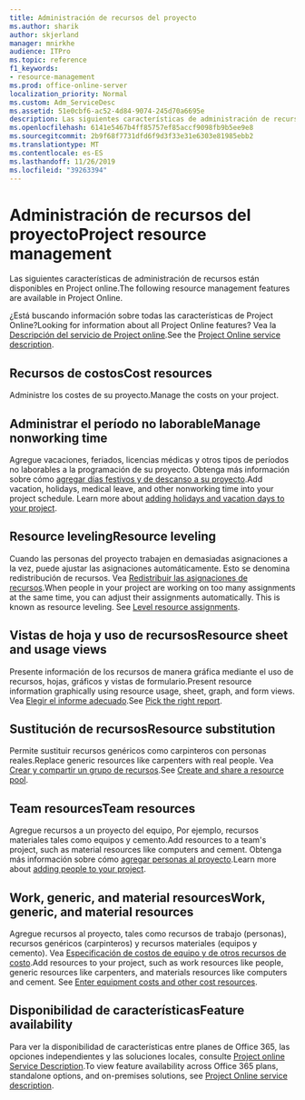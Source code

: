 ```yaml
---
title: Administración de recursos del proyecto
ms.author: sharik
author: skjerland
manager: mnirkhe
audience: ITPro
ms.topic: reference
f1_keywords:
- resource-management
ms.prod: office-online-server
localization_priority: Normal
ms.custom: Adm_ServiceDesc
ms.assetid: 51e0cbf6-ac52-4d84-9074-245d70a6695e
description: Las siguientes características de administración de recursos están disponibles en Project online.
ms.openlocfilehash: 6141e5467b4ff85757ef85accf9098fb9b5ee9e8
ms.sourcegitcommit: 2b9f68f7731dfd6f9d3f33e31e6303e81985ebb2
ms.translationtype: MT
ms.contentlocale: es-ES
ms.lasthandoff: 11/26/2019
ms.locfileid: "39263394"
---
```

# <a name="project-resource-management"></a><span data-ttu-id="8db71-103">Administración de recursos del proyecto</span><span class="sxs-lookup"><span data-stu-id="8db71-103">Project resource management</span></span>

<span data-ttu-id="8db71-104">Las siguientes características de administración de recursos están disponibles en Project online.</span><span class="sxs-lookup"><span data-stu-id="8db71-104">The following resource management features are available in Project Online.</span></span>
  
<span data-ttu-id="8db71-105">¿Está buscando información sobre todas las características de Project Online?</span><span class="sxs-lookup"><span data-stu-id="8db71-105">Looking for information about all Project Online features?</span></span> <span data-ttu-id="8db71-106">Vea la [Descripción del servicio de Project online](project-online-service-description.md).</span><span class="sxs-lookup"><span data-stu-id="8db71-106">See the [Project Online service description](project-online-service-description.md).</span></span>
  
## <a name="cost-resources"></a><span data-ttu-id="8db71-107">Recursos de costos</span><span class="sxs-lookup"><span data-stu-id="8db71-107">Cost resources</span></span>

<span data-ttu-id="8db71-108">Administre los costes de su proyecto.</span><span class="sxs-lookup"><span data-stu-id="8db71-108">Manage the costs on your project.</span></span>
  
## <a name="manage-nonworking-time"></a><span data-ttu-id="8db71-109">Administrar el período no laborable</span><span class="sxs-lookup"><span data-stu-id="8db71-109">Manage nonworking time</span></span>

<span data-ttu-id="8db71-p102">Agregue vacaciones, feriados, licencias médicas y otros tipos de períodos no laborables a la programación de su proyecto. Obtenga más información sobre cómo [agregar días festivos y de descanso a su proyecto](https://go.microsoft.com/fwlink/p/?LinkId=271337).</span><span class="sxs-lookup"><span data-stu-id="8db71-p102">Add vacation, holidays, medical leave, and other nonworking time into your project schedule. Learn more about [adding holidays and vacation days to your project](https://go.microsoft.com/fwlink/p/?LinkId=271337).</span></span>
  
## <a name="resource-leveling"></a><span data-ttu-id="8db71-112">Resource leveling</span><span class="sxs-lookup"><span data-stu-id="8db71-112">Resource leveling</span></span>

<span data-ttu-id="8db71-p103">Cuando las personas del proyecto trabajen en demasiadas asignaciones a la vez, puede ajustar las asignaciones automáticamente. Esto se denomina redistribución de recursos. Vea [Redistribuir las asignaciones de recursos](https://go.microsoft.com/fwlink/p/?LinkId=271348).</span><span class="sxs-lookup"><span data-stu-id="8db71-p103">When people in your project are working on too many assignments at the same time, you can adjust their assignments automatically. This is known as resource leveling. See [Level resource assignments](https://go.microsoft.com/fwlink/p/?LinkId=271348).</span></span>
  
## <a name="resource-sheet-and-usage-views"></a><span data-ttu-id="8db71-116">Vistas de hoja y uso de recursos</span><span class="sxs-lookup"><span data-stu-id="8db71-116">Resource sheet and usage views</span></span>

<span data-ttu-id="8db71-117">Presente información de los recursos de manera gráfica mediante el uso de recursos, hojas, gráficos y vistas de formulario.</span><span class="sxs-lookup"><span data-stu-id="8db71-117">Present resource information graphically using resource usage, sheet, graph, and form views.</span></span> <span data-ttu-id="8db71-118">Vea [Elegir el informe adecuado](https://go.microsoft.com/fwlink/?LinkId=402920).</span><span class="sxs-lookup"><span data-stu-id="8db71-118">See [Pick the right report](https://go.microsoft.com/fwlink/?LinkId=402920).</span></span>
  
## <a name="resource-substitution"></a><span data-ttu-id="8db71-119">Sustitución de recursos</span><span class="sxs-lookup"><span data-stu-id="8db71-119">Resource substitution</span></span>

<span data-ttu-id="8db71-120">Permite sustituir recursos genéricos como carpinteros con personas reales.</span><span class="sxs-lookup"><span data-stu-id="8db71-120">Replace generic resources like carpenters with real people.</span></span> <span data-ttu-id="8db71-121">Vea [Crear y compartir un grupo de recursos](https://go.microsoft.com/fwlink/?LinkId=402921).</span><span class="sxs-lookup"><span data-stu-id="8db71-121">See [Create and share a resource pool](https://go.microsoft.com/fwlink/?LinkId=402921).</span></span>
  
## <a name="team-resources"></a><span data-ttu-id="8db71-122">Team resources</span><span class="sxs-lookup"><span data-stu-id="8db71-122">Team resources</span></span>

<span data-ttu-id="8db71-123">Agregue recursos a un proyecto del equipo, Por ejemplo, recursos materiales tales como equipos y cemento.</span><span class="sxs-lookup"><span data-stu-id="8db71-123">Add resources to a team's project, such as material resources like computers and cement.</span></span> <span data-ttu-id="8db71-124">Obtenga más información sobre cómo [agregar personas al proyecto](https://go.microsoft.com/fwlink/p/?LinkId=271347).</span><span class="sxs-lookup"><span data-stu-id="8db71-124">Learn more about [adding people to your project](https://go.microsoft.com/fwlink/p/?LinkId=271347).</span></span>
  
## <a name="work-generic-and-material-resources"></a><span data-ttu-id="8db71-125">Work, generic, and material resources</span><span class="sxs-lookup"><span data-stu-id="8db71-125">Work, generic, and material resources</span></span>

<span data-ttu-id="8db71-p107">Agregue recursos al proyecto, tales como recursos de trabajo (personas), recursos genéricos (carpinteros) y recursos materiales (equipos y cemento). Vea [Especificación de costos de equipo y de otros recursos de costo](https://go.microsoft.com/fwlink/?LinkId=402922).</span><span class="sxs-lookup"><span data-stu-id="8db71-p107">Add resources to your project, such as work resources like people, generic resources like carpenters, and materials resources like computers and cement. See [Enter equipment costs and other cost resources](https://go.microsoft.com/fwlink/?LinkId=402922).</span></span>
  
## <a name="feature-availability"></a><span data-ttu-id="8db71-128">Disponibilidad de características</span><span class="sxs-lookup"><span data-stu-id="8db71-128">Feature availability</span></span>

<span data-ttu-id="8db71-129">Para ver la disponibilidad de características entre planes de Office 365, las opciones independientes y las soluciones locales, consulte [Project online Service Description](project-online-service-description.md).</span><span class="sxs-lookup"><span data-stu-id="8db71-129">To view feature availability across Office 365 plans, standalone options, and on-premises solutions, see [Project Online service description](project-online-service-description.md).</span></span>
  

